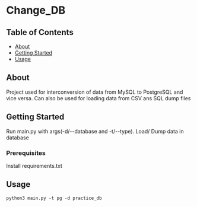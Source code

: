 # Change_DB

## Table of Contents

- [About](#about)
- [Getting Started](#getting_started)
- [Usage](#usage)

## About <a name = "about"></a>
Project used for interconversion of data from MySQL to PostgreSQL and vice versa. Can also be used for loading data from CSV ans SQL dump files 

## Getting Started <a name = "getting_started"></a>
Run main.py with args(-d/--database and -t/--type).
Load/ Dump data in database

### Prerequisites
Install requirements.txt

## Usage <a name = "usage"></a>
```
python3 main.py -t pg -d practice_db
```